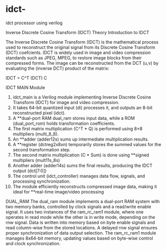 # idct-
idct processor using verilog


Inverse Discrete Cosine Transform (IDCT) Theory
Introduction to IDCT

The Inverse Discrete Cosine Transform (IDCT) is the mathematical process used to reconstruct 
the original signal from its Discrete Cosine Transform (DCT) coefcients. IDCT is widely used in 
image and video compression standards such as JPEG, MPEG,  to restore image blocks from 
their compressed forms.
The image can be reconstructed from the DCT (u,v) by evaluating the (inverse 
DCT) product of the matrix: 


IDCT = C^T (DCT) C

IDCT MAIN Module
1. idct_main is a Verilog module implementing Inverse Discrete Cosine Transform (IDCT) for image and video compression.  
2. It takes 64-bit quantized input (di) processes it, and outputs an 8-bit reconstructed pixel (idct).  
3. A **dual-port RAM dual_ram stores input data, while a ROM (dual_port_rom) holds transformation coefficients.  
4. The first matrix multiplication (C^T * Q) is performed using 8×8 multipliers (multi_8_8).  
5. An **adder (adder12s) sums up intermediate multiplication results.  
6. A **register (dctreg2x8xn) temporarily stores the summed values for the second transformation step.  
7. The second matrix multiplication (C * Sum) is done using **signed multipliers (mult11s_8s)  
8. Another adder (adder14s) sums the final results, producing the IDCT output (dct[7:0])  
9. The control unit (idct_controller) manages data flow, signals, and processing synchronization.  
10. The module efficiently reconstructs compressed image data, making it ideal for **real-time image/video processing

DUAL_RAM
The dual_ram module implements a dual-port RAM system with two memory banks, controlled by clock signals and a read/write enable signal. 
It uses two instances of the ram_rc_ram1 module, where one operates in read mode while the other is in write mode, depending on the rnw signal.
Data is written into memory based on byte enable signals and read column-wise from the stored locations.
A delayed rnw signal ensures proper synchronization of data output selection. The ram_rc_ram1 module manages 8x64-bit memory, 
updating values based on byte-wise control and clock synchronization.
